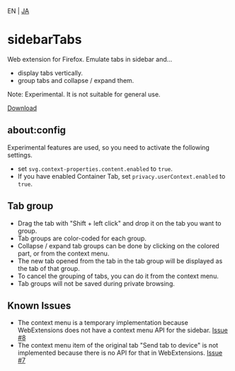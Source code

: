 EN | [JA](./README.ja.md)

# sidebarTabs

Web extension for Firefox.
Emulate tabs in sidebar and...
* display tabs vertically.
* group tabs and collapse / expand them.

Note:
Experimental. It is not suitable for general use.

[Download](https://github.com/asamuzaK/sidebarTabs/tree/master/dest "sidebarTabs/dest at master · asamuzaK/sidebarTabs")

## about:config

Experimental features are used, so you need to activate the following settings.

* set `svg.context-properties.content.enabled` to `true`.
* If you have enabled Container Tab, set `privacy.userContext.enabled` to `true`.

## Tab group

* Drag the tab with "Shift + left click" and drop it on the tab you want to group.
* Tab groups are color-coded for each group.
* Collapse / expand tab groups can be done by clicking on the colored part, or from the context menu.
* The new tab opened from the tab in the tab group will be displayed as the tab of that group.
* To cancel the grouping of tabs, you can do it from the context menu.
* Tab groups will not be saved during private browsing.

## Known Issues

* The context menu is a temporary implementation because WebExtensions does not have a context menu API for the sidebar.
  [Issue #8](https://github.com/asamuzaK/sidebarTabs/issues/8 "Replace context menu (&lt;menu&gt;, &lt;menuitem&gt;) to something else · Issue #8 · asamuzaK/sidebarTabs")
* The context menu item of the original tab "Send tab to device" is not implemented because there is no API for that in WebExtensions.
  [Issue #7](https://github.com/asamuzaK/sidebarTabs/issues/7 "Add \"Send tab to device\" functionalty · Issue #7 · asamuzaK/sidebarTabs")
